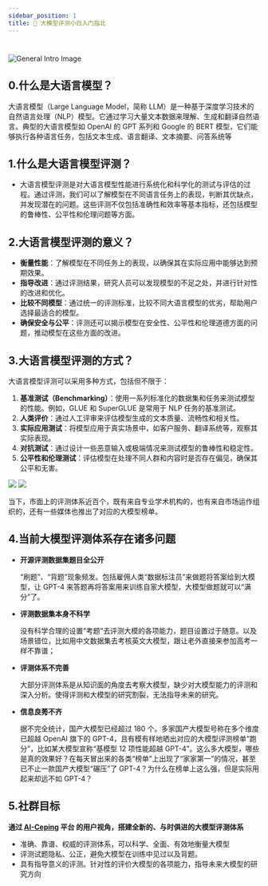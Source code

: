 ```yaml
---
sidebar_position: 1
title: 🧭 大模型评测小白入门指北
---
```


#

![General Intro Image](/img/intro/img01.png)

## 0.什么是大语言模型？

大语言模型（Large Language Model，简称 LLM）是一种基于深度学习技术的自然语言处理（NLP）模型。它通过学习大量文本数据来理解、生成和翻译自然语言。典型的大语言模型如 OpenAI 的 GPT 系列和 Google 的 BERT 模型，它们能够执行各种语言任务，包括文本生成、语言翻译、文本摘要、问答系统等

## 1.什么是大语言模型评测？

- 大语言模型评测是对大语言模型性能进行系统化和科学化的测试与评估的过程。通过评测，我们可以了解模型在不同语言任务上的表现，判断其优缺点，并发现潜在的问题。这些评测不仅包括准确性和效率等基本指标，还包括模型的鲁棒性、公平性和伦理问题等方面。

## 2.大语言模型评测的意义？

- **衡量性能**：了解模型在不同任务上的表现，以确保其在实际应用中能够达到预期效果。
- **指导改进**：通过评测结果，研究人员可以发现模型的不足之处，并进行针对性的改进和优化。
- **比较不同模型**：通过统一的评测标准，比较不同大语言模型的优劣，帮助用户选择最适合的模型。
- **确保安全与公平**：评测还可以揭示模型在安全性、公平性和伦理道德方面的问题，推动模型在这些方面的改进。

## 3.大语言模型评测的方式？

大语言模型评测可以采用多种方式，包括但不限于：

1. **基准测试（Benchmarking）**：使用一系列标准化的数据集和任务来测试模型的性能。例如，GLUE 和 SuperGLUE 是常用于 NLP 任务的基准测试。
2. **人类评价**：通过人工评审来评估模型生成的文本质量、流畅性和相关性。
3. **实际应用测试**：将模型应用于真实场景中，如客户服务、翻译系统等，观察其实际表现。
4. **对抗测试**：通过设计一些恶意输入或极端情况来测试模型的鲁棒性和稳定性。
5. **公平性和伦理测试**：评估模型在处理不同人群和内容时是否存在偏见，确保其公平和无害。

<div class='flex-row'>
  <img src="/img/intro/img02.png" style={{width: '70%', objectFit: 'contain'}}/>
  <img src="/img/intro/img03.png" style={{width: '30%', objectFit: 'contain'}}/>
</div>

当下，市面上的评测体系近百个，既有来自专业学术机构的，也有来自市场运作组织的，还有一些媒体也推出了对应的大模型榜单。

## 4.当前大模型评测体系存在诸多问题

- **开源评测数据集题目全公开**

  “刷题”、“背题”现象频发。包括雇佣人类“数据标注员”来做题将答案给到大模型，让 GPT-4 来答题再将答案用来训练自家大模型，大模型做题就可以“满分”了。

- **评测数据集本身不科学**

  没有科学合理的设置“考题”去评测大模的各项能力，题目设置过于随意。以及场景错位，比如用中文数据集去考核英文大模型，跟让老外直接来参加高考一样不靠谱；

- **评测体系不完善**

  大部分评测体系是从知识面的角度去考察大模型，缺少对大模型能力的评测和深入分析。使得评测和大模型的研究割裂，无法指导未来的研究。

- **信息良莠不齐**

  据不完全统计，国产大模型已经超过 180 个。多家国产大模型号称在多个维度已超越 OpenAI 旗下的 GPT-4，且有模有样地晒出对应的大模型评测榜单“跑分”，比如某大模型宣称“基模型 12 项性能超越 GPT-4”。这么多大模型，哪些是真的效果好？在每天冒出来的各类“榜单”上出现了“家家第一”的情况，甚至已不止一款国产大模型“碾压”了 GPT-4？为什么在榜单上这么强，但是实际用起来却远不如 GPT-4？

## 5.社群目标

**通过 [AI-Ceping](https://ai-ceping.com/) 平台 的用户视角，搭建全新的、与时俱进的大模型评测体系**

- 准确、靠谱、权威的评测体系，可以科学、全面、有效地衡量大模型
- 评测试题隐私、公正，避免大模型在训练中见过以及背题。
- 具有指导意义的评测。针对性的评价大模型的各项能力，指导未来大模型的研究方向
